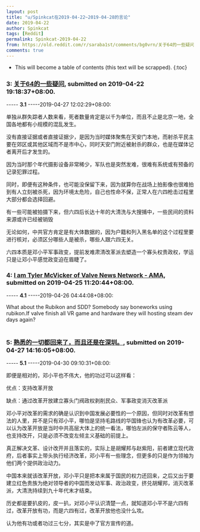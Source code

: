 ```yaml
---
layout: post
title: "u/Spinkcat在2019-04-22~2019-04-28的言论"
date: 2019-04-22
author: Spinkcat
tags: [Reddit]
permalink: Spinkcat-2019-04-22
from: https://old.reddit.com/r/saraba1st/comments/bg0vrn/关于64的一些疑问/
comments: true
---
```


* This will become a table of contents (this text will be scrapped).
{:toc}

### 3: [关于64的一些疑问](https://old.reddit.com/r/saraba1st/comments/bg0vrn/关于64的一些疑问/), submitted on 2019-04-22 19:18:37+08:00.

----- __3.1__ -----2019-04-27 12:02:29+08:00:

单独从群失踪者人数来看，死者数量肯定是以千为单位，而且不止是北京一地，全国各地都有小规模的混乱发生。

没有直接证据或者直接证据少，是因为当时媒体聚焦在天安门本地，而射杀平民主要在郊区或其他区域而不是市中心，同时天安门附近被射杀的群众，也是在媒体记者离开后才发生的。

因为当时那个年代摄影设备非常稀少，军队也是突然发难，很难有系统或有预备的记录犯罪过程。

同时，即便有这种条件，也可能没保留下来，因为就算你在战场上拍影像也很难拍到有人立刻被杀死，因为环境太危险，自己也性命不保，正常人在六四枪击过程里大部分都会选择回避。

有一些可能被拍摄下来，但六四后长达十年的大清洗与大搜捕中，一些民间的资料来源或许已经被销毁

无论如何，中共官方肯定是有大体数据的，因为户籍和列入黑名单的这个过程里要进行核对，必须区分哪些人是被杀，哪些人跟六四无关。

六四本质是邓小平军事政变，提前发难肃清改革派去塑造一个寡头权贵政权，学运只是让邓小平感觉政变迫在眉睫了。

### 4: [I am Tyler McVicker of Valve News Network - AMA](https://old.reddit.com/r/ValveIndex/comments/bh3v3c/i_am_tyler_mcvicker_of_valve_news_network_ama/), submitted on 2019-04-25 11:20:44+08:00.

----- __4.1__ -----2019-04-26 04:44:08+08:00:

What about  the Rubikon and SDD? Somebody say boneworks using rubikon.If valve finish all VR game and hardware they will hosting  steam dev days again?

#

### 5: [熟悉的一切都回来了，而且还是在深圳。](https://old.reddit.com/r/saraba1st/comments/bhw9va/熟悉的一切都回来了而且还是在深圳/), submitted on 2019-04-27 14:16:05+08:00.

----- __5.1__ -----2019-04-30 09:10:31+08:00:

即便是相对的，邓小平也不伟大，他的功过可以这样看：

优点：支持改革开放

缺点：通过改革开放建立寡头门阀政权剥削民众、军事政变消灭改革派

邓小平对改革的需求的确是认识到中国发展必要性的一个原因，但同时对改革有想法的人里，并不是只有邓小平，哪怕是坚持毛路线的华国锋也认为有改革必要，可以认为改革开放是当时中共高层大体上的统一看法，哪怕左派的保守者陈云等人，也支持改开，只是必须不改变左倾主义基础的前提上。

真正解决文革、设计改开并且落实的，实际上是胡耀邦与赵紫阳，前者建立现代政府，后者事实上带头执行经济改革，邓小平有一些理念，但更多的只是作为领袖为他们两个提供政治动力。

中国本来就该改革开放，邓小平只是把本来属于国民的权力还回来，之后又出于要建立红色贵族为绝对领导者的中国而发动军事、政治政变，挤兑胡耀邦，消灭改革派，大清洗持续到九十年代末才结束。

历史都是要扒皮的，皮一扒，对邓小平认识清楚一点，就知道邓小平不是六四有过，改革开放有功，而是六四有过，改革开放他也没什么攻。

认为他有功或者功过三七分，其实是中了官方宣传的道。

